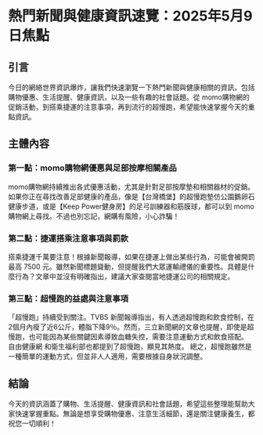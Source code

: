 # 熱門新聞與健康資訊速覽：2025年5月9日焦點

## 引言

今日的網絡世界資訊爆炸，讓我們快速瀏覽一下熱門新聞與健康相關的資訊，包括購物優惠、生活提醒、健康資訊，以及一些有趣的社會話題。從 momo購物網的促銷活動，到搭乘捷運的注意事項，再到流行的超慢跑，希望能快速掌握今天的重點資訊。

## 主體內容

### 第一點：momo購物網優惠與足部按摩相關產品

momo購物網持續推出各式優惠活動，尤其是針對足部按摩墊和相關器材的促銷。如果你正在尋找改善足部健康的產品，像是【台灣橋堡】的超慢跑墊仿公園鵝卵石健康步道，或是【Keep Power健身房】的足弓訓練器和筋膜球，都可以到 momo 購物網上尋找。不過也別忘記，網購有風險，小心詐騙！

### 第二點：捷運搭乘注意事項與罰款

搭乘捷運千萬要注意！根據新聞報導，如果在捷運上做出某些行為，可能會被開罰最高 7500 元。雖然新聞標題聳動，但提醒我們大眾運輸禮儀的重要性。具體是什麼行為？文章中並沒有明確指出，建議大家查閱當地捷運公司的相關規定。

### 第三點：超慢跑的益處與注意事項

「超慢跑」持續受到關注。TVBS 新聞報導指出，有人透過超慢跑和飲食控制，在2個月內瘦了近6公斤，體脂下降9％。然而，三立新聞網的文章也提醒，即使是超慢跑，也可能因為某些關鍵因素導致血糖失控，需要注意運動方式和飲食搭配。 自由健康網 和衛生福利部也都提到了超慢跑，顯見其熱度。 總之，超慢跑雖然是一種簡單的運動方式，但並非人人適用，需要根據自身狀況調整。

## 結論

今天的資訊涵蓋了購物、生活提醒、健康資訊和社會話題，希望這些整理能幫助大家快速掌握重點。無論是想享受購物優惠、注意生活細節，還是關注健康養生，都祝您一切順利！
